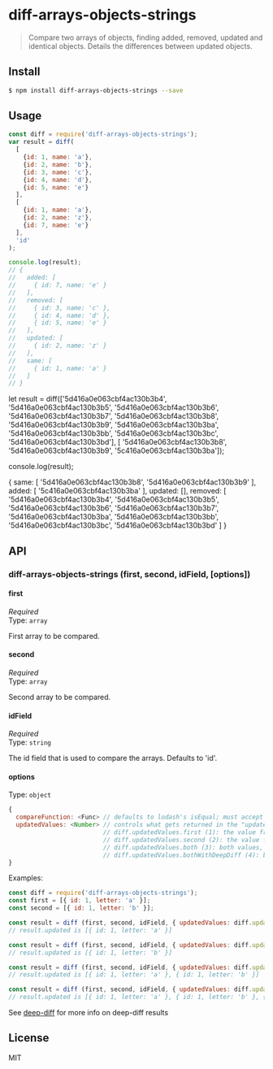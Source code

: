 # diff-arrays-objects-strings

> Compare two arrays of objects, finding added, removed, updated and identical objects. Details the differences between updated objects.

## Install

```bash
$ npm install diff-arrays-objects-strings --save
```
## Usage

```js
const diff = require('diff-arrays-objects-strings');
var result = diff(
  [
    {id: 1, name: 'a'},
    {id: 2, name: 'b'},
    {id: 3, name: 'c'},
    {id: 4, name: 'd'},
    {id: 5, name: 'e'}
  ],
  [
    {id: 1, name: 'a'},
    {id: 2, name: 'z'},
    {id: 7, name: 'e'}
  ],
  'id'
);

console.log(result);
// {
//   added: [
//     { id: 7, name: 'e' }
//   ],
//   removed: [
//     { id: 3, name: 'c' },
//     { id: 4, name: 'd' },
//     { id: 5, name: 'e' }
//   ],
//   updated: [
//     { id: 2, name: 'z' }
//   ],
//   same: [
//     { id: 1, name: 'a' }
//   ]
// }
```

let result = diff(['5d416a0e063cbf4ac130b3b4',
                      '5d416a0e063cbf4ac130b3b5',
                      '5d416a0e063cbf4ac130b3b6',
                      '5d416a0e063cbf4ac130b3b7',
                      '5d416a0e063cbf4ac130b3b8',
                      '5d416a0e063cbf4ac130b3b9',
                      '5d416a0e063cbf4ac130b3ba',
                      '5d416a0e063cbf4ac130b3bb',
                      '5d416a0e063cbf4ac130b3bc',
                      '5d416a0e063cbf4ac130b3bd'],
                      [ '5d416a0e063cbf4ac130b3b8',
                      '5d416a0e063cbf4ac130b3b9',
                      '5c416a0e063cbf4ac130b3ba']);

console.log(result);

{ same: [ '5d416a0e063cbf4ac130b3b8', '5d416a0e063cbf4ac130b3b9' ],
  added: [ '5c416a0e063cbf4ac130b3ba' ],
  updated: [],
  removed:
   [ '5d416a0e063cbf4ac130b3b4',
     '5d416a0e063cbf4ac130b3b5',
     '5d416a0e063cbf4ac130b3b6',
     '5d416a0e063cbf4ac130b3b7',
     '5d416a0e063cbf4ac130b3ba',
     '5d416a0e063cbf4ac130b3bb',
     '5d416a0e063cbf4ac130b3bc',
     '5d416a0e063cbf4ac130b3bd' ] }


## API

### diff-arrays-objects-strings (first, second, idField, [options])

#### first

*Required*<br>
Type: `array`

First array to be compared.

#### second

*Required*<br>
Type: `array`

Second array to be compared.

#### idField

*Required*<br>
Type: `string`

The id field that is used to compare the arrays. Defaults to 'id'.

#### options

Type: `object`

```js
{
  compareFunction: <Func> // defaults to lodash's isEqual; must accept two parameters (o1, o2)
  updatedValues: <Number> // controls what gets returned in the "updated" results array:
                          // diff.updatedValues.first (1): the value from the first array
                          // diff.updatedValues.second (2): the value from the second array (default)
                          // diff.updatedValues.both (3): both values, as an array [first, second]
                          // diff.updatedValues.bothWithDeepDiff (4): both values, plus the results of the deep-diff module; [first, second, deep-diff]
}
```

Examples:

```js
const diff = require('diff-arrays-objects-strings');
const first = [{ id: 1, letter: 'a' }];
const second = [{ id: 1, letter: 'b' }];

const result = diff (first, second, idField, { updatedValues: diff.updatedValues.first });
// result.updated is [{ id: 1, letter: 'a' }]

const result = diff (first, second, idField, { updatedValues: diff.updatedValues.second });
// result.updated is [{ id: 1, letter: 'b' }]

const result = diff (first, second, idField, { updatedValues: diff.updatedValues.both });
// result.updated is [{ id: 1, letter: 'a' }, { id: 1, letter: 'b' }]

const result = diff (first, second, idField, { updatedValues: diff.updatedValues.bothWithDeepDiff });
// result.updated is [{ id: 1, letter: 'a' }, { id: 1, letter: 'b' }, { kind: 'E', path: ['letter'], lhs: 'a', rhs: 'b' }]
```

See [deep-diff](https://github.com/flitbit/diff) for more info on deep-diff results

## License

MIT
